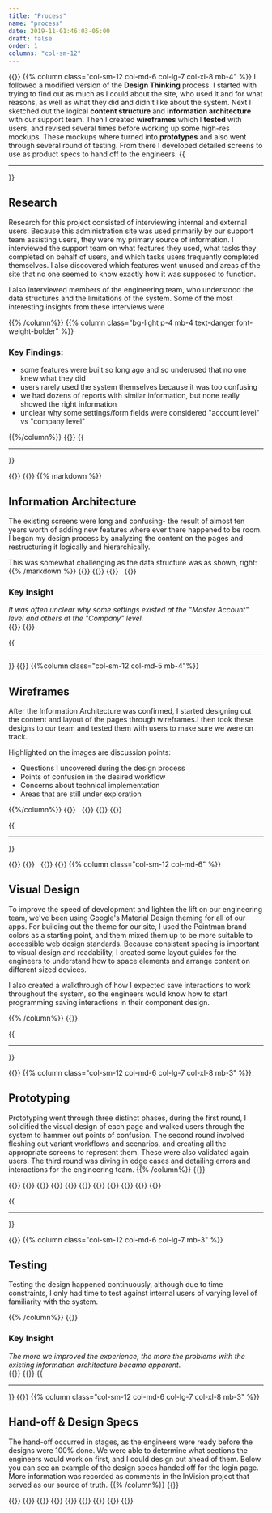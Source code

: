 ```yaml
---
title: "Process"
name: "process"
date: 2019-11-01:46:03-05:00
draft: false
order: 1
columns: "col-sm-12"
---
```

{{<row>}}
{{% column class="col-sm-12 col-md-6 col-lg-7 col-xl-8 mb-4" %}}
I followed a modified version of the **Design Thinking** process. I started with trying to find out as much as I could about the site, who used it and for what reasons, as well as what they did and didn't like about the system. Next I sketched out the logical **content structure** and **information architecture** with our support team. Then I created **wireframes** which I **tested** with users, and revised several times before working up some high-res mockups. These mockups where turned into **prototypes** and also went through several round of testing. From there I developed detailed screens to use as product specs to hand off to the engineers.
{{<hr>}}

## Research

Research for this project consisted of interviewing internal and external users. Because this administration site was used primarily by our support team assisting users, they were my primary source of information. I interviewed the support team on what features they used, what tasks they completed on behalf of users, and which tasks users frequently completed themselves. I also discovered which features went unused and areas of the site that no one seemed to know exactly how it was supposed to function.

I also interviewed members of the engineering team, who understood the data structures and the limitations of the system. Some of the most interesting insights from these interviews were

{{% /column%}}
{{% column class="bg-light p-4  mb-4 text-danger font-weight-bolder" %}}
### Key Findings:
- some features were built so long ago and so underused that no one knew what they did
- users rarely used the system themselves because it was too confusing
- we had dozens of reports with similar information, but none really showed the right information
- unclear why some settings/form fields were considered "account level" vs "company level"

{{%/column%}}
{{</row>}}
{{<hr>}}

{{<row>}}
    {{<column class="col-sm-12 col-md-6 col-lg-7 col-xl-8 mb-3" >}}
{{% markdown %}}
##   Information Architecture

The existing screens were long and confusing- the result of almost ten years worth of adding new features where ever there happened to be room.  I began my design process by analyzing the content on the pages and restructuring it logically and hierarchically.

This was somewhat challenging as the data structure was as shown, right:
{{% /markdown %}}
    {{<workImage src="/work/swr-srs/01-process/IA-New.png" alt="planning out the new information architecture">}}
    {{</column>}}
    {{<column class="col-sm-12 col-md-6 col-lg-5 col-xl-4 mb-3">}}
        <span class="h2 d-block">&nbsp;</span>
        {{<workImage src="/work/swr-srs/01-process/IAdiagram.png" alt="Diagram of the database structure">}}
        <div class="text-danger bg-light p-3">
            <h3>Key Insight</h3>
            <em class="lead">
            It was often unclear why some settings existed at the "Master Account" level and others at the "Company" level.</em>
        </div>
    {{</column>}}
{{</row>}}

{{<hr>}}
{{<row>}}
{{%column class="col-sm-12 col-md-5  mb-4"%}}
## Wireframes

After the Information Architecture was confirmed, I started designing out the content and layout of the pages through wireframes.I then took these designs to our team and tested them with users to make sure we were on track. 

Highlighted on the images are discussion points:

* Questions I uncovered during the design process
* Points of confusion in the desired workflow
* Concerns about technical implementation
* Areas that are still under exploration
  
{{%/column%}}
    {{<column>}}
        <span class="h2 d-block">&nbsp;</span>
        {{<workImage src="/work/swr-srs/01-process/wireframes-group.png" alt="wireframes of the SWR SRS admin site">}}
    {{</column>}}
{{</row>}}

{{<hr>}}

{{<row>}}
    {{<column  class="col-sm-12 col-md-6">}}
        <span class="h2 d-block">&nbsp;</span>
        {{<workImage src="/work/swr-srs/01-process/theme-variants.jpg" alt="Testing out variants of the material theme">}}
    {{</column>}}
{{% column class="col-sm-12 col-md-6" %}}

## Visual Design

To improve the speed of development and lighten the lift on our engineering team, we've been using Google's Material Design theming for all of our apps. For building out the theme for our site, I used the Pointman brand colors as a starting point, and them mixed them up to be more suitable to accessible web design standards.
Because consistent spacing is important to visual design and readability, I created some layout guides for the engineers to understand how to space elements and arrange content on different sized devices.

I also created a walkthrough of how I expected save interactions to work throughout the system, so the engineers would know how to start programming saving interactions in their component design.

{{% /column%}}
{{</row>}}

{{<hr>}}

{{<row>}}
{{% column class="col-sm-12 col-md-6 col-lg-7 col-xl-8 mb-3" %}}

## Prototyping

Prototyping went through three distinct phases, during the first round, I solidified the visual design of each page and walked users through the system to hammer out points of confusion. The second round involved fleshing out variant workflows and scenarios, and creating all the appropriate screens to represent them. These were also validated again users. The third round was diving in edge cases and detailing errors and interactions for the engineering team.
{{% /column%}}
{{</row>}}

{{<row>}}
    {{<column class="col-sm-12 col-md-5  mb-4 mt-0" >}}
        {{<workImage src="/work/swr-srs/01-process/proto-system.png" alt="system level / administrator user screens">}}
        {{<workImage src="/work/swr-srs/01-process/proto-master-account.png" alt="master account level screens">}}
    {{</column>}}
    {{<column class="col-sm-12 col-md-7  mb- mt-0" >}}
        {{<workImage src="/work/swr-srs/01-process/proto-company1.png" alt="company level settings screens">}}
        {{<workImage src="/work/swr-srs/01-process/proto-company2.png" alt="company level settings screens">}}
        {{<workImage src="/work/swr-srs/01-process/proto-company3.png" alt="company level settings screens">}}
    {{</column>}}
{{</row>}}

{{<hr>}}

{{<row>}}
{{% column class="col-sm-12 col-md-6 col-lg-7   mb-3" %}}

## Testing

Testing the design happened continuously, although due to time constraints, I only had time to test against internal users of varying level of familiarity with the system. 

{{% /column%}}
    {{<column>}}
        <div class="text-danger bg-light p-3">
            <h3>Key Insight</h3>
            <em class="lead">The more we improved the experience, the more the problems with the existing information architecture became apparent. 
            </em>
        </div>
    {{</column>}}
{{</row>}}
{{<hr>}}
{{<row>}}
{{% column class="col-sm-12 col-md-6 col-lg-7 col-xl-8  mb-3" %}}
## Hand-off & Design Specs

The hand-off occurred in stages, as the engineers were ready before the designs were 100% done.  We were able to determine what sections the engineers would work on first, and I could design out ahead of them. Below you can see an example of the design specs handed off for the login page.
More information was recorded as comments in the InVision project that served as our source of truth.
{{% /column%}}
{{</row>}}

{{<row>}}
    {{<column class="col-sm-12 col-md-6 mb-4 mt-0" >}}
        {{<workImage src="/work/swr-srs/01-process/proto-global.png" alt="System level elements">}}
        {{<workImage src="/work/swr-srs/01-process/save-interactions.png" alt=" Documenting the login logout interactions for development">}}
    {{</column>}}
    {{<column class="col-sm-12 col-md-6 mb-4 mt-0" >}}
        {{<workImage src="/work/swr-srs/01-process/layouts.png" alt="Demonstrating layouts and container sizes for development">}}
    {{</column>}}
{{</row>}}    

